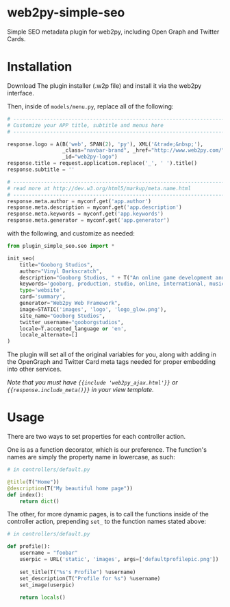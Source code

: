 # web2py-simple-seo
Simple SEO metadata plugin for web2py, including Open Graph and Twitter Cards.

Installation
============

Download The plugin installer (.w2p file) and install it via the web2py interface.

Then, inside of `models/menu.py`, replace all of the following:

```python
# ----------------------------------------------------------------------------------------------------------------------
# Customize your APP title, subtitle and menus here
# ----------------------------------------------------------------------------------------------------------------------

response.logo = A(B('web', SPAN(2), 'py'), XML('&trade;&nbsp;'),
                  _class="navbar-brand", _href="http://www.web2py.com/",
                  _id="web2py-logo")
response.title = request.application.replace('_', ' ').title()
response.subtitle = ''

# ----------------------------------------------------------------------------------------------------------------------
# read more at http://dev.w3.org/html5/markup/meta.name.html
# ----------------------------------------------------------------------------------------------------------------------
response.meta.author = myconf.get('app.author')
response.meta.description = myconf.get('app.description')
response.meta.keywords = myconf.get('app.keywords')
response.meta.generator = myconf.get('app.generator')
```

with the following, and customize as needed:

```python
from plugin_simple_seo.seo import *

init_seo(
    title="Gooborg Studios", 
    author="Vinyl Darkscratch",
    description="Gooborg Studios, " + T("An online game development and art studio").lower(),
    keywords='gooborg, production, studio, online, international, music, animation, art, website, programming, porting, game, game dev, game development, translation, speak louder, lightpad, _The_Ch@nge_, gooicons, goofont, dubstephorror, dubstep horror, records, gooborg records, record label, edm, edm label, dubstep, trap, riddim, chill, drum and bass, future bass, glitch hop',
    type='website', 
    card='summary',
    generator="Web2py Web Framework",
    image=STATIC('images', 'logo', 'logo_glow.png'),
    site_name="Gooborg Studios",
    twitter_username="gooborgstudios",
    locale=T.accepted_language or 'en',
    locale_alternate=[]
)
```

The plugin will set all of the original variables for you, along with adding in the OpenGraph and Twitter Card meta tags needed for proper embedding into other services.

_Note that you must have `{{include 'web2py_ajax.html'}}` or `{{response.include_meta()}}` in your view template._

Usage
=====
There are two ways to set properties for each controller action.

One is as a function decorator, which is our preference.  The function's names are simply the property name in lowercase, as such:

```python
# in controllers/default.py

@title(T("Home"))
@description(T("My beautiful home page"))
def index():
	return dict()
```

The other, for more dynamic pages, is to call the functions inside of the controller action, prepending `set_` to the function names stated above:

```python
# in controllers/default.py

def profile():
	username = "foobar"
	userpic = URL('static', 'images', args=['defaultprofilepic.png'])
	
	set_title(T("%s's Profile") %username)
	set_description(T("Profile for %s") %username)
	set_image(userpic)
	
	return locals()
```
